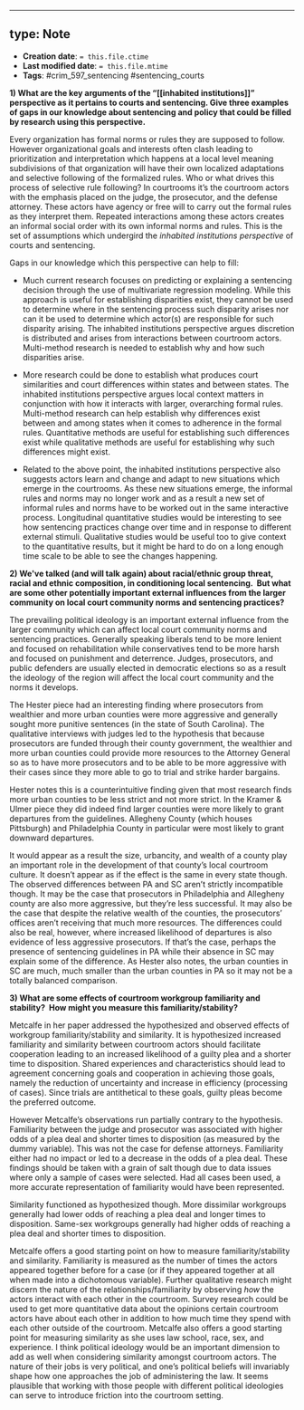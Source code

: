 
---
type: Note
---

* **Creation date**: `= this.file.ctime`
* **Last modified date**: `= this.file.mtime`
* **Tags**: #crim_597_sentencing #sentencing_courts 

**1) What are the key arguments of the “[[inhabited institutions]]” perspective as it pertains to courts and sentencing. Give three examples of gaps in our knowledge about sentencing and policy that could be filled by research using this perspective.**

Every organization has formal norms or rules they are supposed to follow. However organizational goals and interests often clash leading to prioritization and interpretation which happens at a local level meaning subdivisions of that organization will have their own localized adaptations and selective following of the formalized rules. Who or what drives this process of selective rule following? In courtrooms it’s the courtroom actors with the emphasis placed on the judge, the prosecutor, and the defense attorney. These actors have agency or free will to carry out the formal rules as they interpret them. Repeated interactions among these actors creates an informal social order with its own informal norms and rules. This is the set of assumptions which undergird the _inhabited institutions perspective_ of courts and sentencing.

Gaps in our knowledge which this perspective can help to fill:

- Much current research focuses on predicting or explaining a sentencing decision through the use of multivariate regression modeling. While this approach is useful for establishing disparities exist, they cannot be used to determine where in the sentencing process such disparity arises nor can it be used to determine which actor(s) are responsible for such disparity arising. The inhabited institutions perspective argues discretion is distributed and arises from interactions between courtroom actors. Multi-method research is needed to establish why and how such disparities arise.
    
- More research could be done to establish what produces court similarities and court differences within states and between states. The inhabited institutions perspective argues local context matters in conjunction with how it interacts with larger, overarching formal rules. Multi-method research can help establish why differences exist between and among states when it comes to adherence in the formal rules. Quantitative methods are useful for establishing such differences exist while qualitative methods are useful for establishing why such differences might exist.
    
- Related to the above point, the inhabited institutions perspective also suggests actors learn and change and adapt to new situations which emerge in the courtrooms. As these new situations emerge, the informal rules and norms may no longer work and as a result a new set of informal rules and norms have to be worked out in the same interactive process. Longitudinal quantitative studies would be interesting to see how sentencing practices change over time and in response to different external stimuli. Qualitative studies would be useful too to give context to the quantitative results, but it might be hard to do on a long enough time scale to be able to see the changes happening.

**2) We've talked (and will talk** **again) about racial/ethnic group threat, racial and ethnic composition, in conditioning local sentencing.  But what are some other potentially important external influences from the larger community on local court community norms and sentencing practices?**

The prevailing political ideology is an important external influence from the larger community which can affect local court community norms and sentencing practices. Generally speaking liberals tend to be more lenient and focused on rehabilitation while conservatives tend to be more harsh and focused on punishment and deterrence. Judges, prosecutors, and public defenders are usually elected in democratic elections so as a result the ideology of the region will affect the local court community and the norms it develops.

The Hester piece had an interesting finding where prosecutors from wealthier and more urban counties were more aggressive and generally sought more punitive sentences (in the state of South Carolina). The qualitative interviews with judges led to the hypothesis that because prosecutors are funded through their county government, the wealthier and more urban counties could provide more resources to the Attorney General so as to have more prosecutors and to be able to be more aggressive with their cases since they more able to go to trial and strike harder bargains.

Hester notes this is a counterintuitive finding given that most research finds more urban counties to be less strict and not more strict. In the Kramer & Ulmer piece they did indeed find larger counties were more likely to grant departures from the guidelines. Allegheny County (which houses Pittsburgh) and Philadelphia County in particular were most likely to grant downward departures.

It would appear as a result the size, urbancity, and wealth of a county play an important role in the development of that county’s local courtroom culture. It doesn’t appear as if the effect is the same in every state though. The observed differences between PA and SC aren’t strictly incompatible though. It may be the case that prosecutors in Philadelphia and Allegheny county are also more aggressive, but they’re less successful. It may also be the case that despite the relative wealth of the counties, the prosecutors’ offices aren’t receiving that much more resources. The differences could also be real, however, where increased likelihood of departures is also evidence of less aggressive prosecutors. If that’s the case, perhaps the presence of sentencing guidelines in PA while their absence in SC may explain some of the difference. As Hester also notes, the urban counties in SC are much, much smaller than the urban counties in PA so it may not be a totally balanced comparison.

**3) What are some effects of courtroom workgroup familiarity and stability?  How might you measure this familiarity/stability?**

Metcalfe in her paper addressed the hypothesized and observed effects of workgroup familiarity/stability and similarity. It is hypothesized increased familiarity and similarity between courtroom actors should facilitate cooperation leading to an increased likelihood of a guilty plea and a shorter time to disposition. Shared experiences and characteristics should lead to agreement concerning goals and cooperation in achieving those goals, namely the reduction of uncertainty and increase in efficiency (processing of cases). Since trials are antithetical to these goals, guilty pleas become the preferred outcome.

However Metcalfe’s observations run partially contrary to the hypothesis. Familiarity between the judge and prosecutor was associated with higher odds of a plea deal and shorter times to disposition (as measured by the dummy variable). This was not the case for defense attorneys. Familiarity either had no impact or led to a decrease in the odds of a plea deal. These findings should be taken with a grain of salt though due to data issues where only a sample of cases were selected. Had all cases been used, a more accurate representation of familiarity would have been represented.

Similarity functioned as hypothesized though. More dissimilar workgroups generally had lower odds of reaching a plea deal and longer times to disposition. Same-sex workgroups generally had higher odds of reaching a plea deal and shorter times to disposition.

Metcalfe offers a good starting point on how to measure familiarity/stability and similarity. Familiarity is measured as the number of times the actors appeared together before for a case (or if they appeared together at all when made into a dichotomous variable). Further qualitative research might discern the nature of the relationships/familiarity by observing _how_ the actors interact with each other in the courtroom. Survey research could be used to get more quantitative data about the opinions certain courtroom actors have about each other in addition to how much time they spend with each other outside of the courtroom. Metcalfe also offers a good starting point for measuring similarity as she uses law school, race, sex, and experience. I think political ideology would be an important dimension to add as well when considering similarity amongst courtroom actors. The nature of their jobs is very political, and one’s political beliefs will invariably shape how one approaches the job of administering the law. It seems plausible that working with those people with different political ideologies can serve to introduce friction into the courtroom setting.